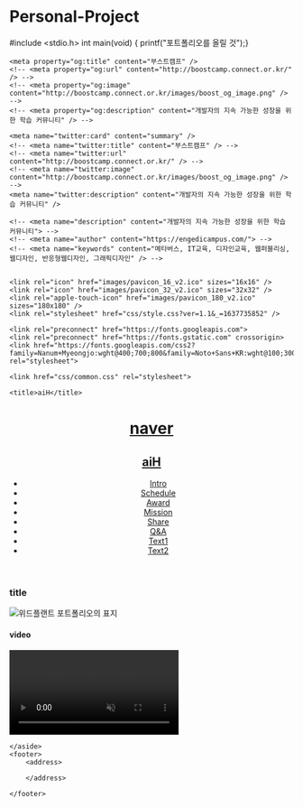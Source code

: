 # Personal-Project
#include <stdio.h>
int main(void) {
printf("포트폴리오를 올릴 것");}
<!DOCTYPE html>
<html lang="ko">
<head>
    <meta charset="UTF-8">
    <meta http-equiv="X-UA-Compatible" content="IE=edge">
    <meta name="viewport" content="width=device-width, initial-scale=1.0">

    <meta property="og:title" content="부스트캠프" />
    <!-- <meta property="og:url" content="http://boostcamp.connect.or.kr/" /> -->
    <!-- <meta property="og:image" content="http://boostcamp.connect.or.kr/images/boost_og_image.png" /> -->
    <!-- <meta property="og:description" content="개발자의 지속 가능한 성장을 위한 학습 커뮤니티" /> -->
    
    <meta name="twitter:card" content="summary" />
    <!-- <meta name="twitter:title" content="부스트캠프" /> -->
    <!-- <meta name="twitter:url" content="http://boostcamp.connect.or.kr/" /> -->
    <!-- <meta name="twitter:image" content="http://boostcamp.connect.or.kr/images/boost_og_image.png" /> -->
    <meta name="twitter:description" content="개발자의 지속 가능한 성장을 위한 학습 커뮤니티" />
    
    <!-- <meta name="description" content="개발자의 지속 가능한 성장을 위한 학습 커뮤니티"> -->
    <!-- <meta name="author" content="https://engedicampus.com/"> -->
    <!-- <meta name="keywords" content="메타버스, IT교육, 디자인교육, 웹퍼블리싱, 웹디자인, 반응형웹디자인, 그래픽디자인" /> -->


    <link rel="icon" href="images/pavicon_16_v2.ico" sizes="16x16" />
    <link rel="icon" href="images/pavicon_32_v2.ico" sizes="32x32" />
    <link rel="apple-touch-icon" href="images/pavicon_180_v2.ico" sizes="180x180" />
    <link rel="stylesheet" href="css/style.css?ver=1.1&_=1637735852" />

    <link rel="preconnect" href="https://fonts.googleapis.com">
    <link rel="preconnect" href="https://fonts.gstatic.com" crossorigin>
    <link href="https://fonts.googleapis.com/css2?family=Nanum+Myeongjo:wght@400;700;800&family=Noto+Sans+KR:wght@100;300;400;500;700;900&display=swap" rel="stylesheet">

    <link href="css/common.css" rel="stylesheet">

    <title>aiH</title>
   
</head>
<body>
    <header>
        <h1><a href="https://www.naver.com/">naver</a></h1>
        <h2><a href="#">aiH</a></h2>
       <nav>
        <ul>
            <li class="desktop_inline"><a href="#">Intro</a></li>
            <li><a href="#">Schedule</a></li>
            <li><a href="#">Award</a></li>
            <li><a href="#">Mission</a></li>
            <li><a href="#">Share</a></li>
            <li><a href="#">Q&A</a></li>
            <li class="desktop_inline"><a href="#">Text1</a></li>
            <li><a href="#">Text2</a></li>   
        </ul>
       </nav> 
    </header>
    <section>
        <h3>title</h3>
        <img src="images/ex.jpg"
            alt="위드플랜트 포트폴리오의 표지">
    </section>
    <section>
        <h4>video</h4>
            <video autoplay="autoplay" loop="loop" muted>
                <source src="mp4/video.mp4"type="video/mp4">
                죄송합니다. 당신의 브라우저가 비디오 태그를 지원하지 않습니다. 브라우저를 업데이트 하세요.
            </video>
        </section>
    <aside>

    </aside>
    <footer>
        <address>
            
        </address>

    </footer>
</body>
</html>
